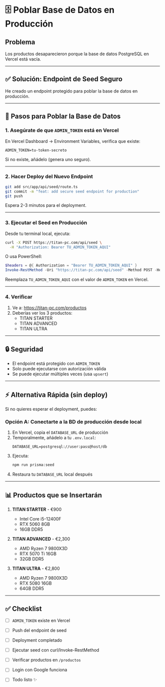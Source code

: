# 🗄️ Poblar Base de Datos en Producción

## Problema
Los productos desaparecieron porque la base de datos PostgreSQL en Vercel está vacía.

---

## ✅ Solución: Endpoint de Seed Seguro

He creado un endpoint protegido para poblar la base de datos en producción.

---

## 📝 Pasos para Poblar la Base de Datos

### 1. Asegúrate de que `ADMIN_TOKEN` está en Vercel

En Vercel Dashboard → Environment Variables, verifica que existe:
```
ADMIN_TOKEN=tu-token-secreto
```

Si no existe, añádelo (genera uno seguro).

---

### 2. Hacer Deploy del Nuevo Endpoint

```bash
git add src/app/api/seed/route.ts
git commit -m "feat: add secure seed endpoint for production"
git push
```

Espera 2-3 minutos para el deployment.

---

### 3. Ejecutar el Seed en Producción

Desde tu terminal local, ejecuta:

```bash
curl -X POST https://titan-pc.com/api/seed \
  -H "Authorization: Bearer TU_ADMIN_TOKEN_AQUI"
```

O usa PowerShell:
```powershell
$headers = @{ Authorization = "Bearer TU_ADMIN_TOKEN_AQUI" }
Invoke-RestMethod -Uri "https://titan-pc.com/api/seed" -Method POST -Headers $headers
```

Reemplaza `TU_ADMIN_TOKEN_AQUI` con el valor de `ADMIN_TOKEN` en Vercel.

---

### 4. Verificar

1. Ve a: https://titan-pc.com/productos
2. Deberías ver los 3 productos:
   - TITAN STARTER
   - TITAN ADVANCED
   - TITAN ULTRA

---

## 🔒 Seguridad

- El endpoint está protegido con `ADMIN_TOKEN`
- Solo puede ejecutarse con autorización válida
- Se puede ejecutar múltiples veces (usa `upsert`)

---

## ⚡ Alternativa Rápida (sin deploy)

Si no quieres esperar el deployment, puedes:

### Opción A: Conectarte a la BD de producción desde local

1. En Vercel, copia el `DATABASE_URL` de producción
2. Temporalmente, añádelo a tu `.env.local`:
   ```
   DATABASE_URL=postgresql://user:pass@host/db
   ```
3. Ejecuta:
   ```bash
   npm run prisma:seed
   ```
4. Restaura tu `DATABASE_URL` local después

---

## 📊 Productos que se Insertarán

1. **TITAN STARTER** - €900
   - Intel Core i5-12400F
   - RTX 5060 8GB
   - 16GB DDR5

2. **TITAN ADVANCED** - €2,300
   - AMD Ryzen 7 9800X3D
   - RTX 5070 Ti 16GB
   - 32GB DDR5

3. **TITAN ULTRA** - €2,800
   - AMD Ryzen 7 9800X3D
   - RTX 5080 16GB
   - 64GB DDR5

---

## ✅ Checklist

- [ ] `ADMIN_TOKEN` existe en Vercel
- [ ] Push del endpoint de seed
- [ ] Deployment completado
- [ ] Ejecutar seed con curl/Invoke-RestMethod
- [ ] Verificar productos en `/productos`
- [ ] Login con Google funciona
- [ ] Todo listo ✨

